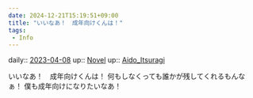 ```yaml
---
date: 2024-12-21T15:19:51+09:00
title: "いいなあ！　成年向けくんは！"
tags:
 - Info
---
```


daily:: [2023-04-08](/Daily_Note/2023-04-08.md)
up:: [Novel](../Bar/Novel/Topics/Novel.md)
up:: [Aido_Itsuragi](Bar/Novel/Nacaria/Aido_Itsuragi.md)

いいなあ！　成年向けくんは！
何もしなくっても誰かが残してくれるもんなぁ！
僕も成年向けになりたいなあ！